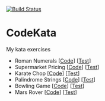 [![Build Status](https://travis-ci.org/ibrahimatay/CodeKata.svg?branch=master)](https://travis-ci.org/ibrahimatay/CodeKata)

# CodeKata

My kata exercises

- Roman Numerals 
[[Code](https://github.com/ibrahimatay/CodeKata/tree/master/src/main/java/romannumerals)] 
[[Test](https://github.com/ibrahimatay/CodeKata/tree/master/src/test/java/romannumerals)]
- Supermarket Pricing 
[[Code](https://github.com/ibrahimatay/CodeKata/tree/master/src/main/java/supermarketpricing)] 
[[Test](https://github.com/ibrahimatay/CodeKata/tree/master/src/test/java/supermarketpricing)]
- Karate Chop
[[Code](https://github.com/ibrahimatay/CodeKata/tree/master/src/main/java/karatechop)] 
[[Test](https://github.com/ibrahimatay/CodeKata/tree/master/src/test/java/karatechop)]
- Palindrome Strings
[[Code](https://github.com/ibrahimatay/CodeKata/tree/master/src/main/java/palindromestrings)] 
[[Test](https://github.com/ibrahimatay/CodeKata/tree/master/src/test/java/palindromestrings)]
- Bowling Game
[[Code](https://github.com/ibrahimatay/CodeKata/tree/master/src/main/java/bowling)] 
[[Test](https://github.com/ibrahimatay/CodeKata/tree/master/src/test/java/bowling)]
- Mars Rover
[[Code](https://github.com/ibrahimatay/CodeKata/tree/master/src/main/java/marsrover)] 
[[Test](https://github.com/ibrahimatay/CodeKata/tree/master/src/test/java/marsrover)]
